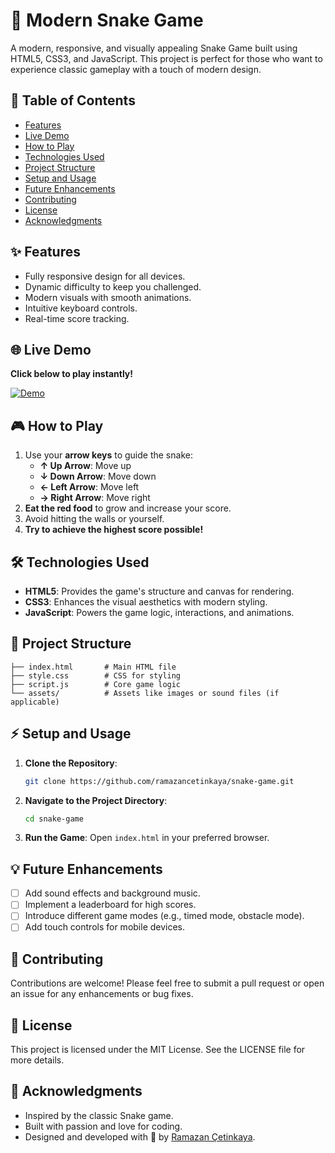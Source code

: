 # 🐍 **Modern Snake Game**

A modern, responsive, and visually appealing Snake Game built using HTML5, CSS3, and JavaScript. This project is perfect for those who want to experience classic gameplay with a touch of modern design.

## 📖 **Table of Contents**

- [Features](#-features)
- [Live Demo](#-live-demo)
- [How to Play](#-how-to-play)
- [Technologies Used](#%EF%B8%8F-technologies-used)
- [Project Structure](#-project-structure)
- [Setup and Usage](#-setup-and-usage)
- [Future Enhancements](#-future-enhancements)
- [Contributing](#-contributing)
- [License](#-license)
- [Acknowledgments](#-acknowledgments)

## ✨ **Features**

- Fully responsive design for all devices.
- Dynamic difficulty to keep you challenged.
- Modern visuals with smooth animations.
- Intuitive keyboard controls.
- Real-time score tracking.

## 🌐 **Live Demo**

**Click below to play instantly!**

[![Demo](https://img.shields.io/badge/Demo-Play%20Now-blue?style=for-the-badge)](https://ramazancetinkaya.github.io/snake-game)

## 🎮 **How to Play**

1. Use your **arrow keys** to guide the snake:
   - **↑ Up Arrow**: Move up
   - **↓ Down Arrow**: Move down
   - **← Left Arrow**: Move left
   - **→ Right Arrow**: Move right
2. **Eat the red food** to grow and increase your score.
3. Avoid hitting the walls or yourself.
4. **Try to achieve the highest score possible!**

## 🛠️ **Technologies Used**

- **HTML5**: Provides the game's structure and canvas for rendering.
- **CSS3**: Enhances the visual aesthetics with modern styling.
- **JavaScript**: Powers the game logic, interactions, and animations.

## 📂 **Project Structure**

```
├── index.html       # Main HTML file
├── style.css        # CSS for styling
├── script.js        # Core game logic
└── assets/          # Assets like images or sound files (if applicable)
```

## ⚡ **Setup and Usage**

1. **Clone the Repository**:
   ```bash
   git clone https://github.com/ramazancetinkaya/snake-game.git
   ```

2. **Navigate to the Project Directory**:
   ```bash
   cd snake-game
   ```

3. **Run the Game**:
   Open `index.html` in your preferred browser.

## 💡 **Future Enhancements**

- [ ] Add sound effects and background music.
- [ ] Implement a leaderboard for high scores.
- [ ] Introduce different game modes (e.g., timed mode, obstacle mode).
- [ ] Add touch controls for mobile devices.

## 🤝 **Contributing**

Contributions are welcome! Please feel free to submit a pull request or open an issue for any enhancements or bug fixes.

## 📄 **License**

This project is licensed under the MIT License. See the LICENSE file for more details.

## 🙌 **Acknowledgments**

- Inspired by the classic Snake game.  
- Built with passion and love for coding.  
- Designed and developed with 💖 by [Ramazan Çetinkaya](https://github.com/ramazancetinkaya).
